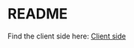# README

Find the client side here: [Client side](https://github.com/cjbrock/rails-and-js-project-client-side-090919)